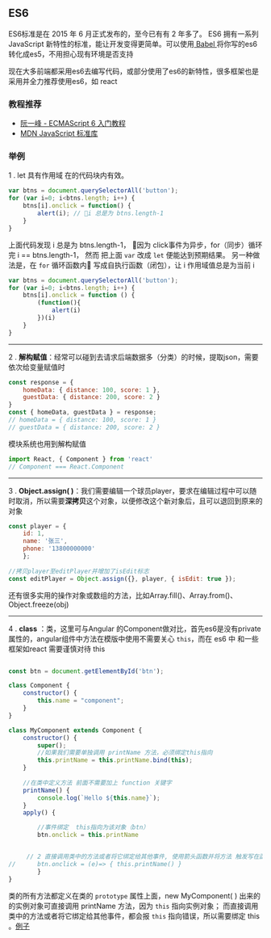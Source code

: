 ## ES6

ES6标准是在 2015 年 6 月正式发布的，至今已有有 2 年多了。
ES6 拥有一系列 JavaScript 新特性的标准，能让开发变得更简单。可以使用[ Babel ](https://babeljs.cn/) 将你写的es6转化成es5，不用担心现有环境是否支持

现在大多前端都采用es6去编写代码，或部分使用了es6的新特性，很多框架也是采用并全力推荐使用es6，如 react

### 教程推荐
- [阮一峰 - ECMAScript 6 入门教程](http://es6.ruanyifeng.com/)
- [MDN JavaScript 标准库](https://developer.mozilla.org/zh-CN/docs/Web/JavaScript/Reference/Global_Objects)

### 举例
1 . let 具有作用域 在的代码块内有效。

``` javascript
var btns = document.querySelectorAll('button');
for (var i=0; i<btns.length; i++) {
    btns[i].onclick = function() {
        alert(i); // i 总是为 btns.length-1
    }
}
```

上面代码发现 i 总是为 btns.length-1， 因为 click事件为异步，for（同步）循环完 i == btns.length-1， 然而 把上面 `var` 改成 `let` 便能达到预期结果。 
另一种做法是，在 `for` 循环函数内 写成自执行函数（闭包），让 i 作用域值总是为当前 i
``` javascript
var btns = document.querySelectorAll('button');
for (var i=0; i<btns.length; i++) {
    btns[i].onclick = function () {
        (function(){
            alert(i)
        })(i)
    }
}
```

---

2 . **解构赋值**：经常可以碰到去请求后端数据多（分类）的时候，提取json，需要依次给变量赋值时
``` javascript
const response = {
	homeData: { distance: 100, score: 1 },
	guestData: { distance: 200, score: 2 }
}
const { homeData, guestData } = response;
// homeData = { distance: 100, score: 1 }
// guestData = { distance: 200, score: 2 }
```

模块系统也用到解构赋值
``` javascript
import React, { Component } from 'react' 
// Component === React.Component
```

-----

3 . **Object.assign( )**：我们需要编辑一个球员player，要求在编辑过程中可以随时取消，所以需要**深拷贝**这个对象，以便修改这个新对象后，且可以退回到原来的对象

``` javascript
const player = { 
	id: 1, 
	name: '张三', 
	phone: '13800000000' 
	};
	
//拷贝player至editPlayer并增加了isEdit标志
const editPlayer = Object.assign({}, player, { isEdit: true });
```
还有很多实用的操作对象或数组的方法，比如Array.fill()、Array.from()、Object.freeze(obj)

--- 
4 . **class** ：类，这里可与Angular 的Component做对比，首先es6是没有private属性的，angular组件中方法在模版中使用不需要关心 `this`，而在 es6 中 和一些框架如react 需要谨慎对待 this
```  javascript

const btn = document.getElementById('btn');

class Component {
    constructor() {
        this.name = "component";
    }
}

class MyComponent extends Component {
    constructor() {
        super();
        //如果我们需要单独调用 printName 方法，必须绑定this指向
        this.printName = this.printName.bind(this);
    }
    
    //在类中定义方法 前面不需要加上 function 关键字
	printName() {
	    console.log(`Hello ${this.name}`);
	}
	apply() {

        //事件绑定  this指向为该对象（btn）
        btn.onclick = this.printName


	 // 2 直接调用类中的方法或者将它绑定给其他事件, 使用箭头函数并将方法 触发写在函数内
//	    btn.onclick = (e)=> { this.printName() }
        }
}
``` 
类的所有方法都定义在类的 `prototype` 属性上面，new MyComponent( ) 出来的的实例对象可直接调用 printName 方法，因为 `this` 指向实例对象；
而直接调用类中的方法或者将它绑定给其他事件，都会报 `this` 指向错误，所以需要绑定 this  。[例子](https://yijinc.github.io/learn/js01/es6Class.html)
